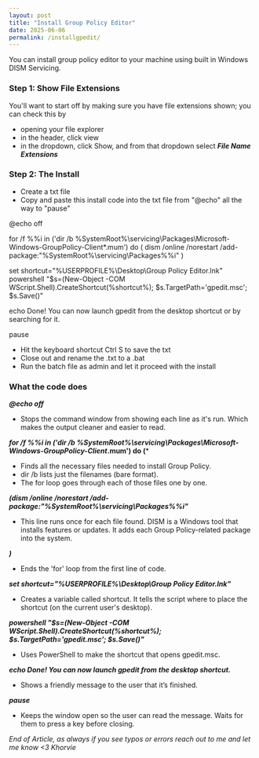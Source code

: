 ```yaml
---
layout: post
title: "Install Group Policy Editor"
date: 2025-06-06
permalink: /installgpedit/
---
```

You can install group policy editor to your machine using built in Windows DISM Servicing.
<!--more-->
### Step 1: Show File Extensions

You'll want to start off by making sure you have file extensions shown; you can check this by
- opening your file explorer
- in the header, click view
- in the dropdown, click Show, and from that dropdown select ***File Name Extensions***

### Step 2: The Install

- Create a txt file
- Copy and paste this install code into the txt file from "@echo" all the way to "pause"
  
@echo off

for /f %%i in ('dir /b %SystemRoot%\servicing\Packages\Microsoft-Windows-GroupPolicy-Client*.mum') do (
 dism /online /norestart /add-package:"%SystemRoot%\servicing\Packages\%%i"
)

set shortcut="%USERPROFILE%\Desktop\Group Policy Editor.lnk"
powershell "$s=(New-Object -COM WScript.Shell).CreateShortcut(%shortcut%); $s.TargetPath='gpedit.msc'; $s.Save()"

echo Done! You can now launch gpedit from the desktop shortcut or by searching for it.

pause

- Hit the keyboard shortcut Ctrl S to save the txt
- Close out and rename the .txt to a .bat
- Run the batch file as admin and let it proceed with the install

### What the code does

***@echo off***
- Stops the command window from showing each line as it's run. Which makes the output cleaner and easier to read.

***for /f %%i in ('dir /b %SystemRoot%\servicing\Packages\Microsoft-Windows-GroupPolicy-Client*.mum') do (***
- Finds all the necessary files needed to install Group Policy.
- dir /b lists just the filenames (bare format).
- The for loop goes through each of those files one by one.

***(dism /online /norestart /add-package:"%SystemRoot%\servicing\Packages\%%i"***
- This line runs once for each file found. DISM is a Windows tool that installs features or updates. It adds each Group Policy-related package into the system.

***)***
- Ends the 'for' loop from the first line of code.

***set shortcut="%USERPROFILE%\Desktop\Group Policy Editor.lnk"***
- Creates a variable called shortcut. It tells the script where to place the shortcut (on the current user's desktop).

***powershell "$s=(New-Object -COM WScript.Shell).CreateShortcut(%shortcut%); $s.TargetPath='gpedit.msc'; $s.Save()"***
- Uses PowerShell to make the shortcut that opens gpedit.msc.

***echo Done! You can now launch gpedit from the desktop shortcut.***
- Shows a friendly message to the user that it’s finished.

***pause***
- Keeps the window open so the user can read the message. Waits for them to press a key before closing.

*End of Article, as always if you see typos or errors reach out to me and let me know <3 Khorvie*

